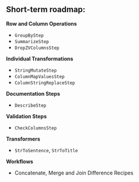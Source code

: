 
## Short-term roadmap:

**Row and Column Operations**

- `GroupByStep`
- `SummarizeStep`
- `DropZVColumnsStep`

**Individual Transformations**

- `StringMutateStep`
- `ColumnMapValuesStep`
- `ColumnStringReplaceStep`

**Documentation Steps**

- `DescribeStep`

**Validation Steps**

- `CheckColumnsStep`

**Transformers**

- `StrToSentence`, `StrToTitle`

**Workflows**

- Concatenate, Merge and Join Difference Recipes
